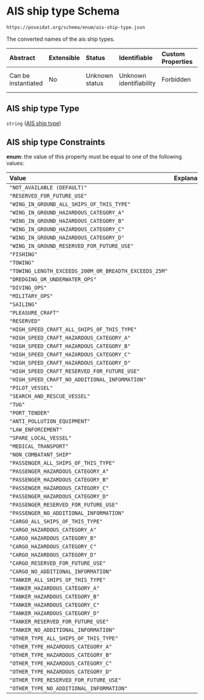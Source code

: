 # AIS ship type Schema

```txt
https://poseidat.org/schema/enum/ais-ship-type.json
```

The converted names of the ais ship types.

| Abstract            | Extensible | Status         | Identifiable            | Custom Properties | Additional Properties | Access Restrictions | Defined In                                                                   |
| :------------------ | :--------- | :------------- | :---------------------- | :---------------- | :-------------------- | :------------------ | :--------------------------------------------------------------------------- |
| Can be instantiated | No         | Unknown status | Unknown identifiability | Forbidden         | Allowed               | none                | [ais-ship-type.json](schemas/enum/ais-ship-type.json "open original schema") |

## AIS ship type Type

`string` ([AIS ship type](ais-ship-type.md))

## AIS ship type Constraints

**enum**: the value of this property must be equal to one of the following values:

| Value                                                 | Explanation |
| :---------------------------------------------------- | :---------- |
| `"NOT_AVAILABLE (DEFAULT)"`                           |             |
| `"RESERVED_FOR_FUTURE_USE"`                           |             |
| `"WING_IN_GROUND_ALL_SHIPS_OF_THIS_TYPE"`             |             |
| `"WING_IN_GROUND_HAZARDOUS_CATEGORY_A"`               |             |
| `"WING_IN_GROUND_HAZARDOUS_CATEGORY_B"`               |             |
| `"WING_IN_GROUND_HAZARDOUS_CATEGORY_C"`               |             |
| `"WING_IN_GROUND_HAZARDOUS_CATEGORY_D"`               |             |
| `"WING_IN_GROUND_RESERVED_FOR_FUTURE_USE"`            |             |
| `"FISHING"`                                           |             |
| `"TOWING"`                                            |             |
| `"TOWING_LENGTH_EXCEEDS_200M_OR_BREADTH_EXCEEDS_25M"` |             |
| `"DREDGING_OR_UNDERWATER_OPS"`                        |             |
| `"DIVING_OPS"`                                        |             |
| `"MILITARY_OPS"`                                      |             |
| `"SAILING"`                                           |             |
| `"PLEASURE_CRAFT"`                                    |             |
| `"RESERVED"`                                          |             |
| `"HIGH_SPEED_CRAFT_ALL_SHIPS_OF_THIS_TYPE"`           |             |
| `"HIGH_SPEED_CRAFT_HAZARDOUS_CATEGORY_A"`             |             |
| `"HIGH_SPEED_CRAFT_HAZARDOUS_CATEGORY_B"`             |             |
| `"HIGH_SPEED_CRAFT_HAZARDOUS_CATEGORY_C"`             |             |
| `"HIGH_SPEED_CRAFT_HAZARDOUS_CATEGORY_D"`             |             |
| `"HIGH_SPEED_CRAFT_RESERVED_FOR_FUTURE_USE"`          |             |
| `"HIGH_SPEED_CRAFT_NO_ADDITIONAL_INFORMATION"`        |             |
| `"PILOT_VESSEL"`                                      |             |
| `"SEARCH_AND_RESCUE_VESSEL"`                          |             |
| `"TUG"`                                               |             |
| `"PORT_TENDER"`                                       |             |
| `"ANTI_POLLUTION_EQUIPMENT"`                          |             |
| `"LAW_ENFORCEMENT"`                                   |             |
| `"SPARE_LOCAL_VESSEL"`                                |             |
| `"MEDICAL_TRANSPORT"`                                 |             |
| `"NON_COMBATANT_SHIP"`                                |             |
| `"PASSENGER_ALL_SHIPS_OF_THIS_TYPE"`                  |             |
| `"PASSENGER_HAZARDOUS_CATEGORY_A"`                    |             |
| `"PASSENGER_HAZARDOUS_CATEGORY_B"`                    |             |
| `"PASSENGER_HAZARDOUS_CATEGORY_C"`                    |             |
| `"PASSENGER_HAZARDOUS_CATEGORY_D"`                    |             |
| `"PASSENGER_RESERVED_FOR_FUTURE_USE"`                 |             |
| `"PASSENGER_NO_ADDITIONAL_INFORMATION"`               |             |
| `"CARGO_ALL_SHIPS_OF_THIS_TYPE"`                      |             |
| `"CARGO_HAZARDOUS_CATEGORY_A"`                        |             |
| `"CARGO_HAZARDOUS_CATEGORY_B"`                        |             |
| `"CARGO_HAZARDOUS_CATEGORY_C"`                        |             |
| `"CARGO_HAZARDOUS_CATEGORY_D"`                        |             |
| `"CARGO_RESERVED_FOR_FUTURE_USE"`                     |             |
| `"CARGO_NO_ADDITIONAL_INFORMATION"`                   |             |
| `"TANKER_ALL_SHIPS_OF_THIS_TYPE"`                     |             |
| `"TANKER_HAZARDOUS_CATEGORY_A"`                       |             |
| `"TANKER_HAZARDOUS_CATEGORY_B"`                       |             |
| `"TANKER_HAZARDOUS_CATEGORY_C"`                       |             |
| `"TANKER_HAZARDOUS_CATEGORY_D"`                       |             |
| `"TANKER_RESERVED_FOR_FUTURE_USE"`                    |             |
| `"TANKER_NO_ADDITIONAL_INFORMATION"`                  |             |
| `"OTHER_TYPE_ALL_SHIPS_OF_THIS_TYPE"`                 |             |
| `"OTHER_TYPE_HAZARDOUS_CATEGORY_A"`                   |             |
| `"OTHER_TYPE_HAZARDOUS_CATEGORY_B"`                   |             |
| `"OTHER_TYPE_HAZARDOUS_CATEGORY_C"`                   |             |
| `"OTHER_TYPE_HAZARDOUS_CATEGORY_D"`                   |             |
| `"OTHER_TYPE_RESERVED_FOR_FUTURE_USE"`                |             |
| `"OTHER_TYPE_NO_ADDITIONAL_INFORMATION"`              |             |
